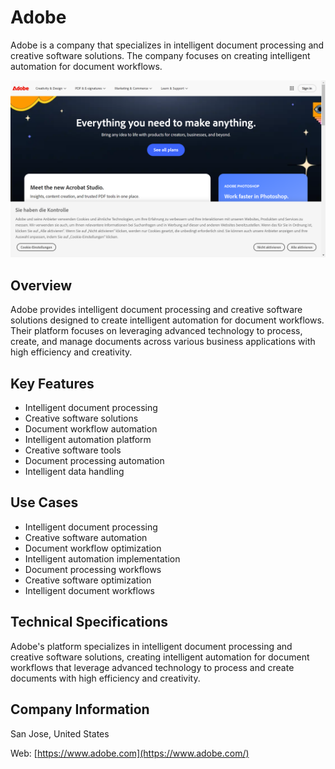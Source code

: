 # Adobe

Adobe is a company that specializes in intelligent document processing and creative software solutions. The company focuses on creating intelligent automation for document workflows.

![Adobe](assets/adobe.png)


## Overview

Adobe provides intelligent document processing and creative software solutions designed to create intelligent automation for document workflows. Their platform focuses on leveraging advanced technology to process, create, and manage documents across various business applications with high efficiency and creativity.

## Key Features

- Intelligent document processing
- Creative software solutions
- Document workflow automation
- Intelligent automation platform
- Creative software tools
- Document processing automation
- Intelligent data handling

## Use Cases

- Intelligent document processing
- Creative software automation
- Document workflow optimization
- Intelligent automation implementation
- Document processing workflows
- Creative software optimization
- Intelligent document workflows

## Technical Specifications

Adobe's platform specializes in intelligent document processing and creative software solutions, creating intelligent automation for document workflows that leverage advanced technology to process and create documents with high efficiency and creativity.

## Company Information

San Jose, United States

Web: [https://www.adobe.com](https://www.adobe.com/) 